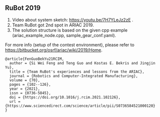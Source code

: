 RuBot 2019
-----
1. Video about system sketch: https://youtu.be/7H7YLeJz2zE .
2. Team RuBot got 2nd spot in ARIAC 2019.
3. The solution structure is based on the given cpp example (ariac_example_node.cpp, sample_gear_conf.yaml).

For more info (setup of the contest environment), please refer to https://bitbucket.org/osrf/ariac/wiki/2019/Home.

```
@article{FenGuoBekYu21RCIM,
  author = {Si Wei Feng and Teng Guo and Kostas E. Bekris and Jingjin Yu},
  title = {Team RuBot's experiences and lessons from the ARIAC},
  journal = {Robotics and Computer-Integrated Manufacturing},
  volume = {70},
  pages = {102--126},
  year = {2021},
  issn = {0736-5845},
  doi = {https://doi.org/10.1016/j.rcim.2021.102126},
  url = {https://www.sciencedirect.com/science/article/pii/S0736584521000120}
}
```
